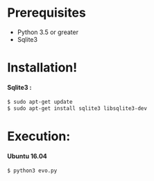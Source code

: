 # Prerequisites
 - Python 3.5 or greater
 - Sqlite3

# Installation!
#### Sqlite3 :
```sh
$ sudo apt-get update
$ sudo apt-get install sqlite3 libsqlite3-dev
```
# Execution:
####  Ubuntu 16.04
```sh
$ python3 evo.py
```